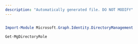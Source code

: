 ```yaml
---
description: "Automatically generated file. DO NOT MODIFY"
---
```


```powershell

Import-Module Microsoft.Graph.Identity.DirectoryManagement

Get-MgDirectoryRole

```